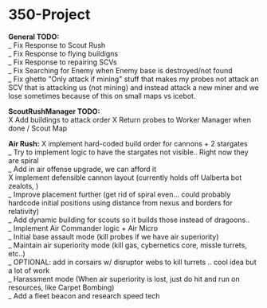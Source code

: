 350-Project
===========

**General TODO:**  
_ Fix Response to Scout Rush  
_ Fix Response to flying buildigns  
_ Fix Response to repairing SCVs  
_ Fix Searching for Enemy when Enemy base is destroyed/not found  
_ Fix ghetto "Only attack if mining" stuff that makes my probes not attack an SCV that is attacking us (not mining) and instead attack a new miner and we lose sometimes because of this on small maps vs icebot.

**ScoutRushManager TODO:**  
X Add buildings to attack order
X Return probes to Worker Manager when done  / Scout Map



**Air Rush:**
X implement hard-coded build order for cannons + 2 stargates  
  _ Try to implement logic to have the stargates not visible.. Right now they are spiral  
  _ Add in air offense upgrade, we can afford it  
X implement defensible cannon layout (currently holds off Ualberta bot zealots, )  
  _ Improve placement further (get rid of spiral even... could probably hardcode initial positions using distance from nexus and borders for relativity)  
_ Add dynamic building for scouts so it builds those instead of dragoons..  
_ Implement Air Commander logic + Air Micro  
	_ Initial base assault mode (kill probes if we have air superiority)  
	_ Maintain air superiority mode (kill gas, cybernetics core, missle turrets, etc..)  
		_ OPTIONAL: add in corsairs w/ disruptor webs to kill turrets .. cool idea but a lot of work  
	_ Harassment mode (When air superiority is lost, just do hit and run on resources, like Carpet Bombing)  
		_ Add a fleet beacon and research speed tech  
